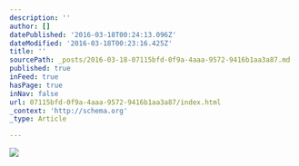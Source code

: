 ```yaml
---
description: ''
author: []
datePublished: '2016-03-18T00:24:13.096Z'
dateModified: '2016-03-18T00:23:16.425Z'
title: ''
sourcePath: _posts/2016-03-18-07115bfd-0f9a-4aaa-9572-9416b1aa3a87.md
published: true
inFeed: true
hasPage: true
inNav: false
url: 07115bfd-0f9a-4aaa-9572-9416b1aa3a87/index.html
_context: 'http://schema.org'
_type: Article

---
```

![](https://the-grid-user-content.s3-us-west-2.amazonaws.com/f60fa7c8-0b57-459d-96f2-4635dc20315a.png)